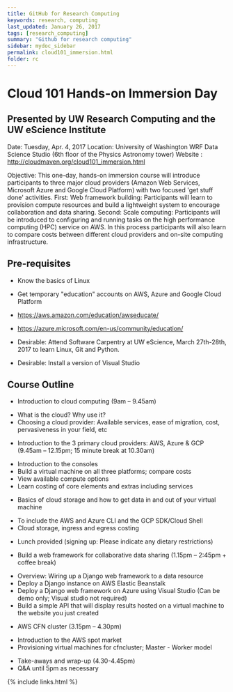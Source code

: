 ```yaml
---
title: GitHub for Research Computing
keywords: research, computing
last_updated: January 26, 2017
tags: [research_computing]
summary: "Github for research computing"
sidebar: mydoc_sidebar
permalink: cloud101_immersion.html
folder: rc
---
```


# Cloud 101 Hands-on Immersion Day 
## Presented by UW Research Computing and the UW eScience Institute 
 
Date: Tuesday, Apr. 4, 2017 <kilroy tentative> 
Location: University of Washington WRF Data Science Studio (6th floor of the Physics Astronomy tower) 
Website : http://cloudmaven.org/cloud101_immersion.html 
 
 
Objective: This one-day, hands-on immersion course will introduce participants to  three major cloud providers (Amazon Web Services, Microsoft Azure and Google Cloud Platform) with two focused 'get stuff done' activities. First: Web framework building: Participants will learn to provision compute resources and build a lightweight system to encourage collaboration and data sharing. Second: Scale computing: Participants will be introduced to configuring and running tasks on the high performance computing (HPC) service on AWS. In this process participants will also learn to compare costs between different cloud providers and on-site computing infrastructure.  
 
## Pre-requisites 
 
- Know the basics of Linux 
- Get temporary "education" accounts on AWS, Azure and Google Cloud Platform 
- https://aws.amazon.com/education/awseducate/ 
- https://azure.microsoft.com/en-us/community/education/ 
 
- Desirable: Attend Software Carpentry at UW eScience, March 27th-28th, 2017 to learn Linux, Git and Python.  
- Desirable: Install a version of Visual Studio <instructions needed kilroy> 
 
## Course Outline 
 
* Introduction to cloud computing (9am – 9.45am) 
- What is the cloud? Why use it?  
- Choosing a cloud provider: Available services, ease of migration, cost, pervasiveness in your field, etc 

* Introduction to the 3 primary cloud providers: AWS, Azure & GCP (9.45am – 12.15pm; 15 minute break at 10.30am) 
- Introduction to the consoles 
- Build a virtual machine on all three platforms; compare costs 
- View available compute options 
- Learn costing of core elements and extras including services 

* Basics of cloud storage and how to get data in and out of your virtual machine 
- To include the AWS and Azure CLI and the GCP SDK/Cloud Shell 
- Cloud storage, ingress and egress costing 

* Lunch provided (signing up: Please indicate any dietary restrictions) 

* Build a web framework for collaborative data sharing (1.15pm – 2:45pm + coffee break) 
- Overview: Wiring up a Django web framework to a data resource 
- Deploy a Django instance on AWS Elastic Beanstalk 
- Deploy a Django web framework on Azure using Visual Studio (Can be demo only; Visual studio not required) 
- Build a simple API that will display results hosted on a virtual machine to the website you just created  

* AWS CFN cluster (3.15pm – 4.30pm) 
- Introduction to the AWS spot market 
- Provisioning virtual machines for cfncluster; Master - Worker model 

* Take-aways and wrap-up (4.30-4.45pm) 
* Q&A until 5pm as necessary

{% include links.html %}
